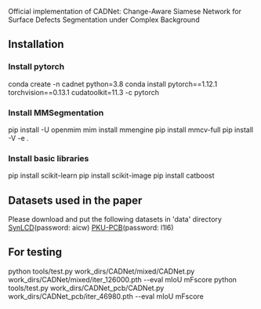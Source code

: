 
Official implementation of CADNet: Change-Aware Siamese Network for Surface Defects Segmentation under Complex Background

## Installation
### Install pytorch
conda create -n cadnet python=3.8
conda install pytorch==1.12.1 torchvision==0.13.1 cudatoolkit=11.3 -c pytorch
### Install MMSegmentation
pip install -U openmim
mim install mmengine
pip install mmcv-full
pip install -V -e .
### Install basic libraries
pip install scikit-learn
pip install scikit-image
pip install catboost

## Datasets used in the paper
Please download and put the following datasets in 'data' directory
[SynLCD](https://pan.baidu.com/s/165cP18FL2qxWz1ljEzUZDg?pwd=aicw)(password: aicw)
[PKU-PCB](https://pan.baidu.com/s/1OFsBKF4MY9eOTkTBW7eWtg?pwd=l1l6)(password: l1l6)

## For testing
python tools/test.py work_dirs/CADNet/mixed/CADNet.py work_dirs/CADNet/mixed/iter_126000.pth --eval mIoU mFscore
python tools/test.py work_dirs/CADNet_pcb/CADNet.py work_dirs/CADNet_pcb/iter_46980.pth --eval mIoU mFscore


